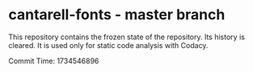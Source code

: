 # cantarell-fonts - master branch

This repository contains the frozen state of the repository.
Its history is cleared. It is used only for static code
analysis with Codacy.

Commit Time: 1734546896